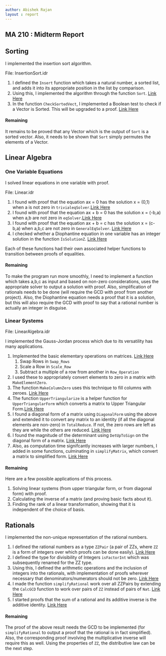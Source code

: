 ```yaml
---
author: Abishek Rajan
layout : report
---
```


## MA 210 : Midterm Report

## Sorting

I implemented the insertion sort algorithm.

File: InsertionSort.idr

1. I defined the `Insert` function which takes a natural number, a sorted list, and adds it into its appropriate position in the list by comparison. 
2. Using this, I implemented the algorithm through the function `Sort`. [Link Here](https://github.com/siddhartha-gadgil/LTS2019/commit/e23e7f5b2d4df83ab81539da2efc5648da11c130)
3. In the function `CheckSortedVect`, I implemented a Boolean test to check if a Vector is Sorted. This will be upgraded to a proof. [Link Here](https://github.com/siddhartha-gadgil/LTS2019/commit/af78ca7a21e563d6e5c1568818fa6bd53ce08254)

#### Remaining

It remains to be proved that any Vector which is the output of `Sort` is a sorted vector. Also, it needs to be shown that `Sort` simply permutes the elements of a Vector.

## Linear Algebra

### One Variable Equations

I solved linear equations in one variable with proof.

File: Linear.idr

1. I found with proof that the equation ax = 0 has the solution x = (0,1) when a is not zero in `trivialeqSolver`.[Link Here](https://github.com/siddhartha-gadgil/LTS2019/commit/1f7cab801381a1f2b7e5c14c712d0893bc62effa)
2. I found with proof that the equation ax + b = 0 has the solution x = (-b,a) when a,b are not zero in `eqSolver`.[Link Here](https://github.com/siddhartha-gadgil/LTS2019/commit/0d2a515ea420abcfa9b0eb8a91b901d32db2dc01)
3. I found with proof that the equation ax + b = c has the solution x = (c-b,a) when a,b,c are not zero in `GeneralEqSolver`.
[Link Here](https://github.com/siddhartha-gadgil/LTS2019/commit/55fe7ea3e76e97f6fa4a7de852fec0ba9f3c93e2)
4. I checked whether a Diophantine equation in one variable has an integer solution in the function `IsSolutionZ`. [Link Here](https://github.com/siddhartha-gadgil/LTS2019/commit/393a0a25a43db9975a6db7bc5fe39583a3f8cf7e)

Each of these functions had their own associated helper functions to transition between proofs of equalities.

#### Remaining

To make the program run more smoothly, I need to implement a function which takes a,b,c as input and based on non-zero considerations, uses the appropriate solver to output a solution with proof. Also, simplification of rationals needs to be done (will require the GCD with proof from another project). Also, the Diophantine equation needs a proof that it is a solution, but this will also require the GCD with proof to say that a rational number is actually an integer in disguise.

### Linear Systems

File: LinearAlgebra.idr

I implemented the Gauss-Jordan process which due to its versatility has many applications.

1. Implemented the basic elementary operations on matrices. [Link Here](https://github.com/siddhartha-gadgil/LTS2019/commit/7a12fcc8932277255b89ad5143c43e0d5c01b7cc)
   1. Swap Rows in `Swap_Rows`
   2. Scale a Row in `Scale_Row`
   3. Subtract a multiple of a row from another in `Row_Operation`
2. I used these to appropriately convert elements to zero in a matrix with `MakeElementZero`. 
3. The function `MakeColumnZero` uses this technique to fill columns with zeroes. [Link Here](https://github.com/siddhartha-gadgil/LTS2019/commit/1adc1e651b7b7f3d0f58505793e06ec13e93ae50)
4. The function `UpperTriangularize` is a helper function for `UpperTriangularForm` which converts a matrix to Upper Triangular Form.[Link Here](https://github.com/siddhartha-gadgil/LTS2019/commit/a2a2b35f5907291b1aeecccc7f752f20cf9c84fe)
5. I found a diagonal form of a matrix using `DiagonalForm` using the above and extended it to convert any matrix to an identity (if all the diagonal elements are non-zero) in `TotalReduce`. If not, the zero rows are left as they are while the others are reduced. [Link Here](https://github.com/siddhartha-gadgil/LTS2019/commit/a302e8f2a1708d4dad8b5b515a9bb4435fdd86c1)
6. I found the magnitude of the determinant using `DetUpToSign` on the diagonal form of a matrix. [Link Here](https://github.com/siddhartha-gadgil/LTS2019/commit/650094ed4a5784dc8220081b785741d35da06788)
7. Also, as computation time signifcantly increases with larger numbers, I added in some functions, culminating in `simplifyMatrix`, which convert a matrix to simplified form. [Link Here](https://github.com/siddhartha-gadgil/LTS2019/commit/abd348d60ffca6de7adc9b87ceebb493d21aa375)

#### Remaining

Here are a few possible applications of this process.

1. Solving linear systems (from upper triangular form, or from diagonal form) with proof.
2. Calculating the inverse of a matrix (and proving basic facts about it).
3. Finding the rank of a linear transformation, showing that it is independent of the choice of basis.

## Rationals

I implemented the non-unique representation of the rational numbers.

1. I defined the rational numbers as a type `ZZPair` (a pair of ZZs, where `ZZ` is a form of integers over which proofs can be done easily). [Link Here](https://github.com/siddhartha-gadgil/LTS2019/commit/4c261057f0b6b9edf38883015d19137bb9855465)
2. I defined the type for divisibility of Integers `isFactorInt` which was subsequently renamed for the ZZ type.
3. Using this, I defined the arithmetic operations and the inclusion of integers into the rationals, with implementation of proofs wherever necessary that denominators/numerators should not be zero. [Link Here](https://github.com/siddhartha-gadgil/LTS2019/commit/080fd5d0065efffb0afb79720220d35fd9b757c7)
4. I made the function `simplifyRational` work over all ZZPairs by extending the `CalcGCD` function to work over pairs of `ZZ` instead of pairs of `Nat`. [Link Here](https://github.com/siddhartha-gadgil/LTS2019/commit/429fd11b09106392452f09a37a97eb25e7ecf189)
5. I started proofs that the sum of a rational and its additive inverse is the additive identity. [Link Here](https://github.com/siddhartha-gadgil/LTS2019/commit/ac3ee364e84b3aa82fb602c401499e42bfc8cc0f)

#### Remaining

The proof of the above result needs the GCD to be implemented (for `simplifyRational` to output a proof that the rational is in fact simplified). Also, the corresponding proof involving the multiplicative inverse will require this as well. Using the properties of `ZZ`, the distributive law can be the next step.
